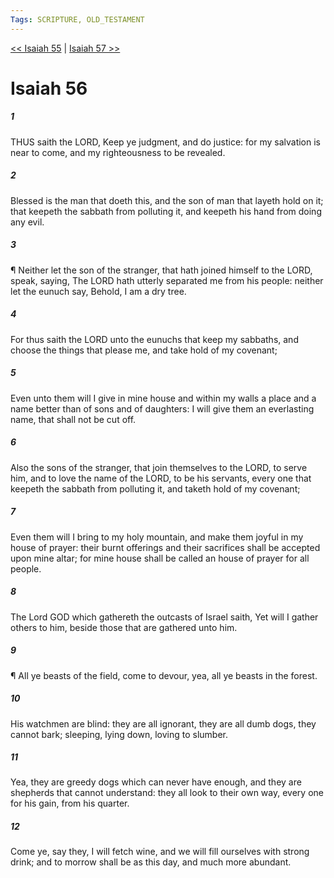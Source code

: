 ```yaml
---
Tags: SCRIPTURE, OLD_TESTAMENT
---
```


[<< Isaiah 55](OLD_TESTAMENT/23_Isaiah/Isaiah_55.md) | [Isaiah 57 >>](OLD_TESTAMENT/23_Isaiah/Isaiah_57.md)

# Isaiah 56

##### 1

THUS saith the LORD, Keep ye judgment, and do justice: for my salvation is near to come, and my righteousness to be revealed.

##### 2

Blessed is the man that doeth this, and the son of man that layeth hold on it; that keepeth the sabbath from polluting it, and keepeth his hand from doing any evil.

##### 3

¶ Neither let the son of the stranger, that hath joined himself to the LORD, speak, saying, The LORD hath utterly separated me from his people: neither let the eunuch say, Behold, I am a dry tree.

##### 4

For thus saith the LORD unto the eunuchs that keep my sabbaths, and choose the things that please me, and take hold of my covenant;

##### 5

Even unto them will I give in mine house and within my walls a place and a name better than of sons and of daughters: I will give them an everlasting name, that shall not be cut off.

##### 6

Also the sons of the stranger, that join themselves to the LORD, to serve him, and to love the name of the LORD, to be his servants, every one that keepeth the sabbath from polluting it, and taketh hold of my covenant;

##### 7

Even them will I bring to my holy mountain, and make them joyful in my house of prayer: their burnt offerings and their sacrifices shall be accepted upon mine altar; for mine house shall be called an house of prayer for all people.

##### 8

The Lord GOD which gathereth the outcasts of Israel saith, Yet will I gather others to him, beside those that are gathered unto him.

##### 9

¶ All ye beasts of the field, come to devour, yea, all ye beasts in the forest.

##### 10

His watchmen are blind: they are all ignorant, they are all dumb dogs, they cannot bark; sleeping, lying down, loving to slumber.

##### 11

Yea, they are greedy dogs which can never have enough, and they are shepherds that cannot understand: they all look to their own way, every one for his gain, from his quarter.

##### 12

Come ye, say they, I will fetch wine, and we will fill ourselves with strong drink; and to morrow shall be as this day, and much more abundant.
